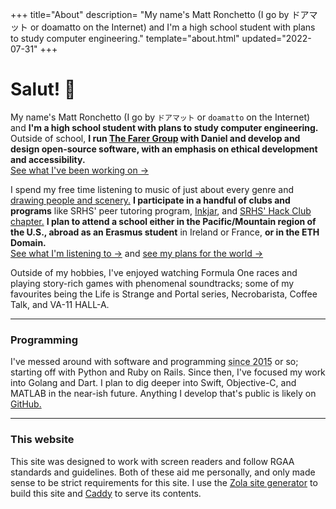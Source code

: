 +++
title="About"
description= "My name's Matt Ronchetto (I go by ドアマット or doamatto on the Internet) and I'm a high school student with plans to study computer engineering."
template="about.html"
updated="2022-07-31"
+++

# Salut! &#x1F44B;

My name's Matt Ronchetto (I go by `ドアマット` or `doamatto` on the Internet) and **I'm a high school student with plans to study computer engineering.** Outside of school, **I run [The Farer Group](https://farer.group) with Daniel and develop and design open-source software, with an emphasis on ethical development and accessibility.**<br/>
[See what I've been working on &rarr;](@/work.md)

I spend my free time listening to music of just about every genre and [drawing people and scenery.](@/art.md) **I participate in a handful of clubs and programs** like SRHS' peer tutoring program, [Inkjar](https://inkjar.org), and [SRHS' Hack Club chapter.](#) **I plan to attend a school either in the Pacific/Mountain region of the U.S., abroad as an Erasmus student** in Ireland or France, **or in the ETH Domain.**<br/>
[See what I'm listening to &rarr;](https://www.last.fm/user/doamatto) and [see my plans for the world &rarr;](@/bucket.md)

<!--**I produce my high school's internal news network, as well as the AV works for assemblies** and other school events. In 2022, I was technical director of SRHS' graduation livestream.<br/>-->
<!-- [See my CV](@/cv.md) -->

Outside of my hobbies, I've enjoyed watching Formula One races and playing story-rich games with phenomenal soundtracks; some of my favourites being the Life is Strange and Portal series, Necrobarista, Coffee Talk, and VA-11 HALL-A.

---

### Programming
I've messed around with software and programming <abbr title="about 7 years">since 2015</abbr> or so; starting off with Python and Ruby on Rails. Since then, I've focused my work into Golang and Dart. I plan to dig deeper into Swift, Objective-C, and MATLAB in the near-ish future. Anything I develop that's public is likely on [GitHub.](https://github.com/doamatto)

---

### This website
This site was designed to work with screen readers and follow RGAA standards and guidelines. Both of these aid me personally, and only made sense to be strict requirements for this site. I use the [Zola site generator](https://www.getzola.org/) to build this site and [Caddy](https://caddyserver.com) to serve its contents. 
